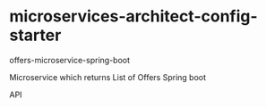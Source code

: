 # microservices-architect-config-starter

offers-microservice-spring-boot

Microservice which returns List of Offers
Spring boot 

API 
